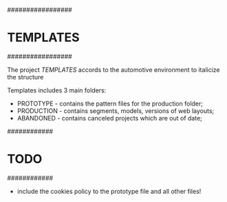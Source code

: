 #################
#   TEMPLATES   #
#################

The project *TEMPLATES* accords to the automotive environment to italicize the structure

Templates includes 3 main folders:

- PROTOTYPE - contains the pattern files for the production folder;
- PRODUCTION - contains segments, models, versions of web layouts;
- ABANDONED - contains canceled projects which are out of date;

############
#   TODO   #
############

- include the cookies policy to the prototype file and all other files!